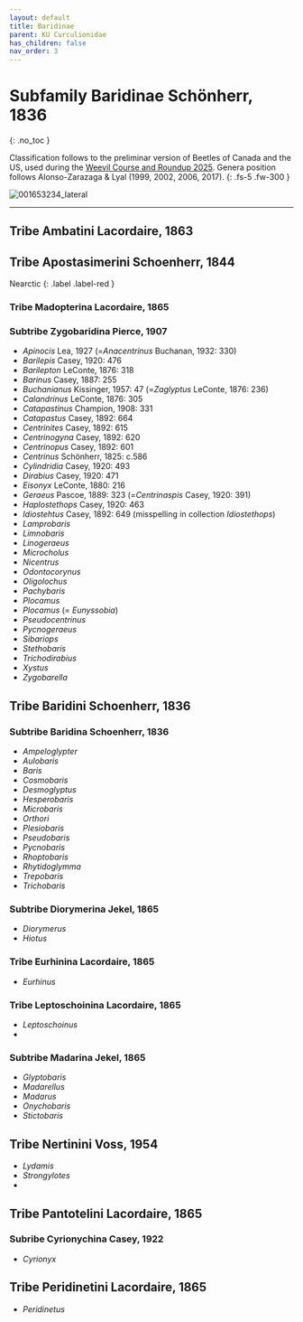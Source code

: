 ```yaml
---
layout: default
title: Baridinae
parent: KU Curculionidae
has_children: false
nav_order: 3
---
```



# Subfamily Baridinae Schönherr, 1836
{: .no_toc }

Classification follows to the preliminar version of Beetles of Canada and the US, used during the [Weevil Course and Roundup 2025](https://www.curculionoidea.org/weevil-course-roundup-arizona). Genera position follows Alonso-Zarazaga & Lyal (1999, 2002, 2006, 2017). 
{: .fs-5 .fw-300 }

![001653234_lateral](https://github.com/user-attachments/assets/6939c1a7-7c61-45b9-9a04-a8fb387176ba)

---

## Tribe Ambatini Lacordaire, 1863
## Tribe Apostasimerini Schoenherr, 1844
Nearctic
{: .label .label-red }

### Tribe Madopterina Lacordaire, 1865
### Subtribe Zygobaridina Pierce, 1907
- _Apinocis_ Lea, 1927 (=_Anacentrinus_ Buchanan, 1932: 330)
- _Barilepis_ Casey, 1920: 476
- _Barilepton_ LeConte, 1876: 318
- _Barinus_ Casey, 1887: 255
- _Buchanianus_ Kissinger, 1957: 47 (=_Zaglyptus_ LeConte, 1876: 236)
- _Calandrinus_ LeConte, 1876: 305
- _Catapastinus_ Champion, 1908: 331
- _Catapastus_ Casey, 1892: 664
- _Centrinites_ Casey, 1892: 615
- _Centrinogyna_ Casey, 1892: 620
- _Centrinopus_ Casey, 1892: 601
- _Centrinus_ Schönherr, 1825: c.586
- _Cylindridia_ Casey, 1920: 493
- _Dirabius_ Casey, 1920: 471
- _Eisonyx_ LeConte, 1880: 216
- _Geraeus_ Pascoe, 1889: 323 (=_Centrinaspis_ Casey, 1920: 391)
- _Haplostethops_ Casey, 1920: 463
- _Idiostehtus_ Casey, 1892: 649 (misspelling in collection _Idiostethops_)
- _Lamprobaris_
- _Limnobaris_
- _Linogeraeus_
- _Microcholus_
- _Nicentrus_
- _Odontocorynus_
- _Oligolochus_
- _Pachybaris_
- _Plocamus_
- _Plocamus_ (= _Eunyssobia_)
- _Pseudocentrinus_
- _Pycnogeraeus_
- _Sibariops_
- _Stethobaris_
- _Trichodirabius_
- _Xystus_
- _Zygobarella_

## Tribe Baridini Schoenherr, 1836
### Subtribe Baridina Schoenherr, 1836
- _Ampeloglypter_
- _Aulobaris_
- _Baris_
- _Cosmobaris_
- _Desmoglyptus_
- _Hesperobaris_
- _Microbaris_
- _Orthori_
- _Plesiobaris_
- _Pseudobaris_
- _Pycnobaris_
- _Rhoptobaris_
- _Rhytidoglymma_
- _Trepobaris_
- _Trichobaris_

### Subtribe Diorymerina Jekel, 1865
- _Diorymerus_
- _Hiotus_
  
### Tribe Eurhinina Lacordaire, 1865
- _Eurhinus_
  
### Tribe Leptoschoinina Lacordaire, 1865
- _Leptoschoinus_
- 
### Subtribe Madarina Jekel, 1865
- _Glyptobaris_
- _Madarellus_
- _Madarus_
- _Onychobaris_
- _Stictobaris_
  
## Tribe Nertinini Voss, 1954
- _Lydamis_
- _Strongylotes_
- 
## Tribe Pantotelini Lacordaire, 1865

### Subribe Cyrionychina Casey, 1922
- _Cyrionyx_
## Tribe Peridinetini Lacordaire, 1865
- _Peridinetus_

